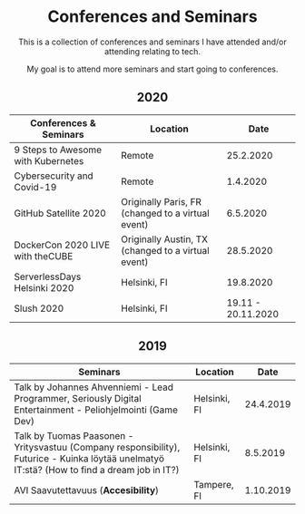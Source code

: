 <h1 align="center">
Conferences and Seminars
</h1>

<p align="center">
This is a collection of conferences and seminars I have attended and/or attending relating to tech.
</p>

<p align="center">
My goal is to attend more seminars and start going to conferences.
</p>

<h2 align="center">
2020
</h2>

Conferences & Seminars | Location | Date
-----------|------|----------
9 Steps to Awesome with Kubernetes | Remote | 25.2.2020
Cybersecurity and Covid-19 | Remote | 1.4.2020
GitHub Satellite 2020 | Originally Paris, FR (changed to a virtual event) | 6.5.2020
DockerCon 2020 LIVE with theCUBE | Originally Austin, TX (changed to a virtual event) | 28.5.2020
ServerlessDays Helsinki 2020 | Helsinki, FI | 19.8.2020
Slush 2020 | Helsinki, FI | 19.11 - 20.11.2020

<h2 align="center">
2019
</h2>

Seminars | Location | Date
-----------|------|----------
Talk by Johannes Ahvenniemi - Lead Programmer, Seriously Digital Entertainment - Peliohjelmointi (Game Dev) | Helsinki, FI | 24.4.2019
Talk by Tuomas Paasonen - Yritysvastuu (Company responsibility), Futurice - Kuinka löytää unelmatyö IT:stä? (How to find a dream job in IT?) | Helsinki, FI | 8.5.2019
AVI Saavutettavuus (**Accesibility**) | Tampere, FI | 1.10.2019
